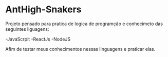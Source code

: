 # AntHigh-Snakers

<p>Projeto pensado para pratica de logica de programção e conhecimeto das seguintes liguagens:

  -JavaScrpit
  -ReactJs
  -NodeJS 

Afim de testar meus conhecimentos nessas linguagens e praticar elas. 
  </p>
